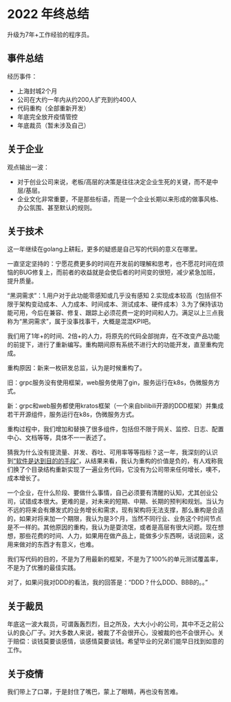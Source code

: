 # 2022 年终总结

升级为7年+工作经验的程序员。

## 事件总结

经历事件：

* 上海封城2个月
* 公司在大约一年内从约200人扩充到约400人
* 代码重构（全部重新开发）
* 年底完全放开疫情管控
* 年底裁员（暂未涉及自己）

## 关于企业

观点输出一波：

* 对于创业公司来说，老板/高层的决策是往往决定企业生死的关键，而不是中层/基层。
* 企业文化非常重要，不是那些标语，而是一个企业长期以来形成的做事风格、办公氛围、甚至默认的规则。

## 关于技术

这一年继续在golang上耕耘，更多的疑惑是自己写的代码的意义在哪里。

一直坚定坚持的：宁愿花费更多的时间在开发前的理解和思考，也不愿花时间在烦恼的BUG修复上，而前者的收益就是会使后者的时间变的很短，减少紧急加班，提升质量。

“黑洞需求”：1.用户对于此功能零感知或几乎没有感知 2.实现成本较高（包括但不限于架构变动成本、人力成本、时间成本、测试成本、硬件成本）3.为了保持该功能可用，今后在兼容、修复、跟踪上必须花费一定的时间和人力。满足以上三点我称为“黑洞需求”，属于没事找事干，大概是混混KPI吧。

我们用了1年+的时间、2倍+的人力，将原先的代码全部抛弃，在不改变产品功能的前提下，进行了重新编写。重构期间原有系统不进行大的功能开发，直至重构完成。

重构原因：新来一枚研发总监，认为是时候重构了。

旧：grpc服务没有使用框架，web服务使用了gin，服务运行在k8s，伪微服务方式。

新：grpc和web服务都使用kratos框架（一个来自bilibili开源的DDD框架）并集成若干开源组件，服务运行在k8s，伪微服务方式。

重构过程中，我们增加和替换了很多组件，包括但不限于网关、监控、日志、配置中心、文档等等，具体不一一表述了。

猜我为什么没有提流量、并发、吞吐、可用率等等指标？这一年，我深刻的认识到[“软件是达到目的的手段”](https://github.com/Dongss/20-things-ive-learned-cn#5-software-is-a-means-to-an-end)，从结果来看，我认为重构的价值是负的，有人戏称我们换了个目录结构重新实现了一遍业务代码，它没有为公司带来任何增长，噢不，成本增长了。

一个企业，在什么阶段、要做什么事情，自己必须要有清醒的认知，尤其创业公司，试错成本很大。更难的是，对未来的短期、中期、长期的预判和规划。当认为不远的将来会有爆发式的业务增长和需求，现有架构将无法支撑，那么重构是合适的，如果对将来加一个期限，我认为是3个月，当然不同行业、业务这个时间节点是不一样的。其他原因的重构，我认为是耍流氓，或者是高层有很大问题。现在想想，那些花费的时间、人力，如果用在做产品上，能做多少东西啊，话说回来，这用来做对的东西才有意义，也难。

我们写代码的目的，不是为了用最新的框架，不是为了100%的单元测试覆盖率，不是为了优雅的最佳实践。

对了，如果问我对DDD的看法，我的回答是：“DDD？什么DDD、BBB的。。”

## 关于裁员

年底这一波大裁员，可谓轰轰烈烈，目之所及，大大小小的公司，其中不乏之前公认的良心厂子。对大多数人来说，被裁了不会很开心，没被裁的也不会很开心。关于赔偿：谈钱莫要谈感情，谈感情莫要谈钱。希望毕业的兄弟们能早日找到如意的工作。

## 关于疫情

我们带上了口罩，于是封住了嘴巴，蒙上了眼睛，再也没有苦难。